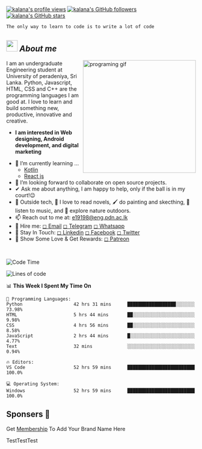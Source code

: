 <a title="kalana's profile views " href="https://github.com/kalanakt" ><img src="https://komarev.com/ghpvc/?username=kalanakt&label=Profile%20views" alt="kalana's profile views"></a>
<a title="kalana's GitHub followers " href="https://github.com/kalanakt" ><img src="https://img.shields.io/github/followers/kalanakt?style=social" alt="kalana's GitHub followers"></a>
<a title="kalana's GitHub stars " href="https://github.com/kalanakt" ><img src="https://img.shields.io/github/stars/kalanakt?style=social" alt="kalana's GitHub stars "></a>

```
The only way to learn to code is to write a lot of code
```

<!-- <img align="right" width=300px height=270px alt="Unicorn" src="https://c.tenor.com/GN73MKBawZYAAAAi/busy-cute.gif" /> -->

## <img src="https://media.giphy.com/media/ObNTw8Uzwy6KQ/giphy.gif" width=30px height=30px>&nbsp;***About me***

<img alt="programing gif" align="right" width=300px src="https://media.giphy.com/media/juua9i2c2fA0AIp2iq/giphy.gif" />

I am an undergraduate Engineering student at University of peradeniya, Sri Lanka. Python, Javascript, HTML, CSS and C++ are the programming languages I am good at. I love to learn and build something new, productive, innovative and creative.
* **I am interested in Web designing, Android development, and digital marketing**
- 🌱 I’m currently learning ...
  - <a href="https://kotlinlang.org/">Kotlin</a>
  - <a href="https://reactjs.org/">React js</a>
- 👯 I’m looking forward to collaborate on open source projects.
- ✔ Ask me about anything, I am happy to help, only if the ball is in my court!😉<br>
- 🌈 Outside tech, 📖 I love to read novels, 🖌️ do painting and skecthing, 🎵 listen to music, and 🌴 explore nature outdoors.
- 📫 Reach out to me at: <a href = "mailto: e19198@eng.pdn.ac.lk ">e19198@eng.pdn.ac.lk</a>
- 💌 Hire me:  <a href = "mailto: e19198@eng.pdn.ac.lk ">◻ Email</a> <a href = "https://t.me/kinu6">◻ Telegram</a>  <a href = "https://wa.me/94760351335">◻ Whatsapp</a>
- 💠 Stay In Touch: <a href = "https://www.linkedin.com/in/kalanakt">◻ Linkedin</a> <a href = "https://www.facebook.com/kalana.kithmina.735">◻ Facebook</a> <a href = "https://twitter.com/ktintwt">◻ Twitter</a>
- 💎 Show Some Love & Get Rewards: <a href = "https://www.patreon.com/codexo">◻ Patreon</a>
<br>

<!--

### <img src="https://media.giphy.com/media/iY8CRBdQXODJSCERIr/giphy.gif" width=30px height=30px>&nbsp;***Here Are Some of My GitHub Statistics ....***
<br>
<table border="0" align="center">
<td width="50%" align="center">
<a href="https://github.com/anuraghazra/github-readme-stats"><img src="https://github-readme-stats.vercel.app/api?username=kalanakt&count_private=true&include_all_commits=true&theme=tokyonight&disable_animations=false"></a>
</td>
<td width="50%" align="center">
<a href="https://github.com/DenverCoder1/github-readme-streak-stats"><img src="https://github-readme-streak-stats.herokuapp.com/?user=kalanakt&theme=tokyonight">
</td></a>
</table>
<br>
-->

<!--START_SECTION:waka-->
![Code Time](http://img.shields.io/badge/Code%20Time-0%20secs-blue)

![Lines of code](https://img.shields.io/badge/From%20Hello%20World%20I%27ve%20Written-70%20Thousand%20lines%20of%20code-blue)

📊 **This Week I Spent My Time On** 

```text
💬 Programming Languages: 
Python                   42 hrs 31 mins      ██████████████████░░░░░░░   73.98% 
HTML                     5 hrs 44 mins       ██░░░░░░░░░░░░░░░░░░░░░░░   9.98% 
CSS                      4 hrs 56 mins       ██░░░░░░░░░░░░░░░░░░░░░░░   8.58% 
JavaScript               2 hrs 44 mins       █░░░░░░░░░░░░░░░░░░░░░░░░   4.77% 
Text                     32 mins             ░░░░░░░░░░░░░░░░░░░░░░░░░   0.94%

🔥 Editors: 
VS Code                  52 hrs 59 mins      █████████████████████████   100.0%

💻 Operating System: 
Windows                  52 hrs 59 mins      █████████████████████████   100.0%

```


<!--END_SECTION:waka-->

## Sponsers 💎

Get [Membership](https://www.patreon.com/codexo) To Add Your Brand Name Here

<!--
### <img src="https://media.giphy.com/media/iY8CRBdQXODJSCERIr/giphy.gif" width=30px height=30px>&nbsp;***Most Used Languages | Weekly Average....***
<br>
<table border="0" align="center" width="10%">
<td width="42%" align="center">
<a href="https://github.com/anuraghazra/github-readme-stats"><img src="https://github-readme-stats.vercel.app/api/top-langs/?username=kalanakt&theme=tokyonight&langs_count=10&layout=compact&range=last_7_days"></a> 
</td>
<td width="58%" align="center">
<a href="https://wakatime.com/"><img src="https://github-readme-stats.vercel.app/api/wakatime?username=codexo&layout=default&theme=tokyonight&langs_count=7&hide_title=true"></a>
</td>
</table>
<br>

### <img src="https://media.giphy.com/media/iY8CRBdQXODJSCERIr/giphy.gif" width=30px height=30px>&nbsp;***GitHub Activity Graph ....***
<br>
<table border="0" align="center">
<td width="100%" align="center">
<a href="https://github.com/ashutosh00710/github-readme-activity-graph"><img src="https://activity-graph.herokuapp.com/graph?username=kalanakt&theme=react-dark&radius=8&hide_border=true&color=35ff69&hide_title=true"></a>
</td>
</table>
-->
<!-- <br> 
<table border="0" align="center"> &card_width=420
<td width="28.42%" align="center">
<a href="https://github.com/anuraghazra/github-readme-stats"><img src="https://github-readme-stats.vercel.app/api/top-langs/?username=kalanakt&theme=tokyonight&v2"></a>
</td>
<td width="71.58%" align="center">
<a href="https://github.com/DenverCoder1/github-readme-streak-stats"><img src="https://activity-graph.herokuapp.com/graph?username=kalanakt&theme=react-dark&radius=8&hide_border=true&color=35ff69">
</td></a>
</table>
<br> -->

<!-- <p align="centre">
    <img src="https://github.com/kalanakt/kalanakt/blob/main/assets/HiGit.png" style="border-radius:50%"/>
</p> -->
<!--
![GitHub stars](https://img.shields.io/github/stars/kalanakt?style=social)
![GitHub followers](https://img.shields.io/github/followers/kalanakt?style=social)
[![Profile views](https://komarev.com/ghpvc/?username=kalanakt&label=Profile%20views)](https://github.com/kalanakt)
-->
<!-- <a href="https://www.buymeacoffee.com/kalanakt"><img src="https://img.buymeacoffee.com/button-api/?text=Buy me a coffee&emoji=☕&slug=kalanakt&button_colour=40DCA5&font_colour=ffffff&font_family=Cookie&outline_colour=000000&coffee_colour=FFDD00" alt="Buy Me A Coffee" style="height: 41px !important;width: 174px !important;box-shadow: 0px 3px 2px 0px rgba(190, 190, 190, 0.5) !important;-webkit-box-shadow: 0px 3px 2px 0px rgba(190, 190, 190, 0.5) !important;"/></a>

<p align="">
  <a href="https://instagram.com/kalanakt_" target="blank"><img align="center" src="https://raw.githubusercontent.com/rahuldkjain/github-profile-readme-generator/master/src/images/icons/Social/instagram.svg" alt="kalanakt" height="30" width="40" /></a>
  <a href="https://www.facebook.com/kalana.kithmina.735" target="blank"><img align="center" src="https://raw.githubusercontent.com/rahuldkjain/github-profile-readme-generator/master/src/images/icons/Social/facebook.svg" alt="kalanakt" height="30" width="40" /></a>
  <a href="https://t.me/kinu6" target="blank"><img align="center" src="https://telegra.ph/file/26d2289b53f2b5f183a49.png" alt="kalanakt" height="30" width="40" /></a>
  <a href="https://wa.me/94760351335" target="blank"><img align="center" src="https://raw.githubusercontent.com/rahuldkjain/github-profile-readme-generator/master/src/images/icons/Social/whatsapp.svg" alt="919496300461" height="30" width="40" /></a>
</p> -->
TestTestTest
